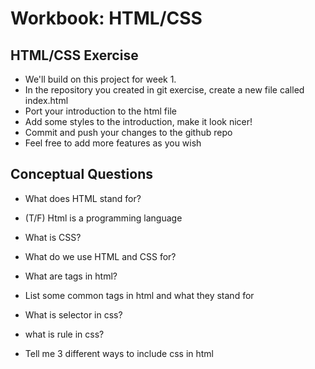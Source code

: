 # Workbook: HTML/CSS

## HTML/CSS Exercise
- We'll build on this project for week 1.
- In the repository you created in git exercise, create a new file called index.html
- Port your introduction to the html file
- Add some styles to the introduction, make it look nicer!
- Commit and push your changes to the github repo
- Feel free to add more features as you wish

## Conceptual Questions
- What does HTML stand for?

- (T/F) Html is a programming language

-  What is CSS?

- What do we use HTML and CSS for?

- What are tags in html?

- List some common tags in html and what they stand for

- What is selector in css?

- what is rule in css?

- Tell me 3 different ways to include css in html

